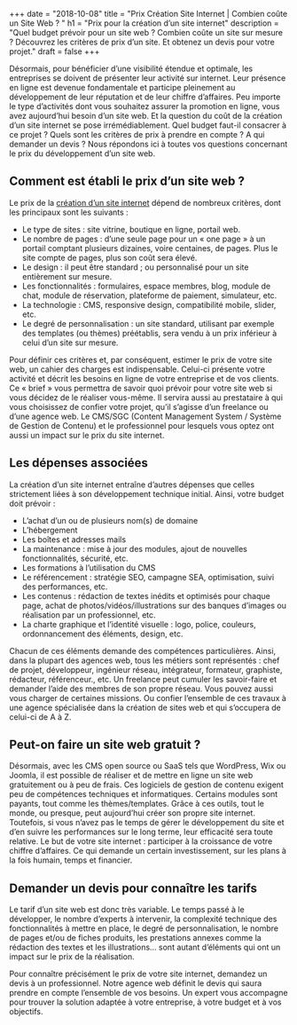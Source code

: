 +++
date = "2018-10-08"
title = "Prix Création Site Internet | Combien coûte un Site Web ? "
h1 = "Prix pour la création d’un site internet"
description = "Quel budget prévoir pour un site web ? Combien coûte un site sur mesure ? Découvrez les critères de prix d’un site. Et obtenez un devis pour votre projet."
draft = false
+++

Désormais, pour bénéficier d’une visibilité étendue et optimale, les entreprises se doivent de présenter leur activité sur internet. Leur présence en ligne est devenue fondamentale et participe pleinement au développement de leur réputation et de leur chiffre d’affaires. Peu importe le type d’activités dont vous souhaitez assurer la promotion en ligne, vous avez aujourd’hui besoin d’un site web. Et la question du coût de la création d’un site internet se pose irrémédiablement. Quel budget faut-il consacrer à ce projet ? Quels sont les critères de prix à prendre en compte ? A qui demander un devis ? Nous répondons ici à toutes vos questions concernant le prix du développement d’un site web.

## Comment est établi le prix d’un site web ?

Le prix de la [création d’un site internet](/site) dépend de nombreux critères, dont les principaux sont les suivants :

-	Le type de sites : site vitrine, boutique en ligne, portail web.
-	Le nombre de pages : d’une seule page pour un « one page » à un portail comptant plusieurs dizaines, voire centaines, de pages. Plus le site compte de pages, plus son coût sera élevé.
-	Le design : il peut être standard ; ou personnalisé pour un site entièrement sur mesure.
-	Les fonctionnalités : formulaires, espace membres, blog, module de chat, module de réservation, plateforme de paiement, simulateur, etc.
-	La technologie : CMS, responsive design, compatibilité mobile, slider, etc.
-	Le degré de personnalisation : un site standard, utilisant par exemple des templates (ou thèmes) préétablis, sera vendu à un prix inférieur à celui d’un site sur mesure.

Pour définir ces critères et, par conséquent, estimer le prix de votre site web, un cahier des charges est indispensable. Celui-ci présente votre activité et décrit les besoins en ligne de votre entreprise et de vos clients. Ce « brief » vous permettra de savoir quoi prévoir pour votre site web si vous décidez de le réaliser vous-même. Il servira aussi au prestataire à qui vous choisissez de confier votre projet, qu’il s’agisse d’un freelance ou d’une agence web. Le CMS/SGC (Content Management System / Système de Gestion de Contenu) et le professionnel pour lesquels vous optez ont aussi un impact sur le prix du site internet.

## Les dépenses associées

La création d’un site internet entraîne d’autres dépenses que celles strictement liées à son développement technique initial. Ainsi, votre budget doit prévoir :

-	L’achat d’un ou de plusieurs nom(s) de domaine
-	L’hébergement
-	Les boîtes et adresses mails
-	La maintenance : mise à jour des modules, ajout de nouvelles fonctionnalités, sécurité, etc.
-	Les formations à l’utilisation du CMS
-	Le référencement : stratégie SEO, campagne SEA, optimisation, suivi des performances, etc.
-	Les contenus : rédaction de textes inédits et optimisés pour chaque page, achat de photos/vidéos/illustrations sur des banques d’images ou réalisation par un professionnel, etc.
-	La charte graphique et l’identité visuelle : logo, police, couleurs, ordonnancement des éléments, design, etc.

Chacun de ces éléments demande des compétences particulières. Ainsi, dans la plupart des agences web, tous les métiers sont représentés : chef de projet, développeur, ingénieur réseau, intégrateur, formateur, graphiste, rédacteur, référenceur., etc. Un freelance peut cumuler les savoir-faire et demander l’aide des membres de son propre réseau. Vous pouvez aussi vous charger de certaines missions. Ou confier l’ensemble de ces travaux à une agence spécialisée dans la création de sites web et qui s’occupera de celui-ci de A à Z.

## Peut-on faire un site web gratuit ?

Désormais, avec les CMS open source ou SaaS tels que WordPress, Wix ou Joomla, il est possible de réaliser et de mettre en ligne un site web gratuitement ou à peu de frais. Ces logiciels de gestion de contenu exigent peu de compétences techniques et informatiques. Certains modules sont payants, tout comme les thèmes/templates. Grâce à ces outils, tout le monde, ou presque, peut aujourd’hui créer son propre site internet. Toutefois, si vous n’avez pas le temps de gérer le développement du site et d’en suivre les performances sur le long terme, leur efficacité sera toute relative. Le but de votre site internet : participer à la croissance de votre chiffre d’affaires. Ce qui demande un certain investissement, sur les plans à la fois humain, temps et financier.

## Demander un devis pour connaître les tarifs

Le tarif d’un site web est donc très variable. Le temps passé à le développer, le nombre d’experts à intervenir, la complexité technique des fonctionnalités à mettre en place, le degré de personnalisation, le nombre de pages et/ou de fiches produits, les prestations annexes comme la rédaction des textes et les illustrations… sont autant d’éléments qui ont un impact sur le prix de la réalisation.

Pour connaître précisément le prix de votre site internet, demandez un devis à un professionnel. Notre agence web définit le devis qui saura prendre en compte l’ensemble de vos besoins. Un expert vous accompagne pour trouver la solution adaptée à votre entreprise, à votre budget et à vos objectifs.
